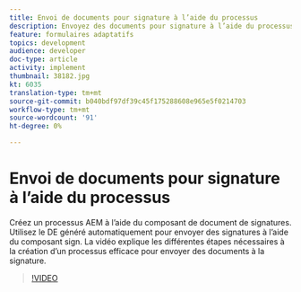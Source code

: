 ```yaml
---
title: Envoi de documents pour signature à l’aide du processus
description: Envoyez des documents pour signature à l’aide du processus. Créez un processus AEM à l’aide du composant de document de signatures. Utilisez le DE généré automatiquement pour envoyer des signatures à l’aide du composant sign. La vidéo explique les différentes étapes nécessaires à la création d’un processus efficace pour envoyer des documents à la signature.
feature: formulaires adaptatifs
topics: development
audience: developer
doc-type: article
activity: implement
thumbnail: 38182.jpg
kt: 6035
translation-type: tm+mt
source-git-commit: b040bdf97df39c45f175288608e965e5f0214703
workflow-type: tm+mt
source-wordcount: '91'
ht-degree: 0%

---
```


# Envoi de documents pour signature à l’aide du processus

Créez un processus AEM à l’aide du composant de document de signatures. Utilisez le DE généré automatiquement pour envoyer des signatures à l’aide du composant sign.
La vidéo explique les différentes étapes nécessaires à la création d’un processus efficace pour envoyer des documents à la signature.

>[!VIDEO](https://video.tv.adobe.com/v/38182/?quality=9&learn=on)